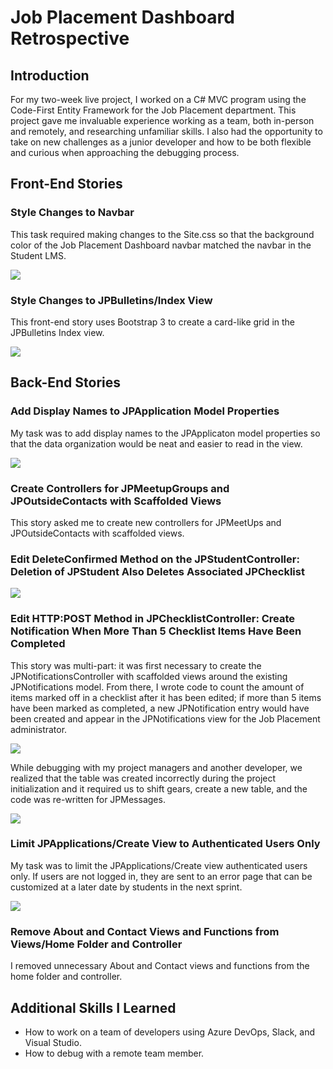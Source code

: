# Job Placement Dashboard Retrospective
## Introduction
For my two-week live project, I worked on a C# MVC program using the Code-First Entity Framework for the Job Placement department. This project gave me invaluable experience working as a team, both in-person and remotely, and researching unfamiliar skills. I also had the opportunity to take on new challenges as a junior developer and how to be both flexible and curious when approaching the debugging process.

## Front-End Stories
### Style Changes to Navbar
This task required making changes to the Site.css so that the background color of the Job Placement Dashboard navbar matched the navbar in the Student LMS.

![](jobplacement-dashboard.jpg)

### Style Changes to JPBulletins/Index View
This front-end story uses Bootstrap 3 to create a card-like grid in the JPBulletins Index view. 

![](3604.PNG)

## Back-End Stories
### Add Display Names to JPApplication Model Properties
My task was to add display names to the JPApplicaton model properties so that the data organization would be neat and easier to read in the view.

![](3651.PNG)

### Create Controllers for JPMeetupGroups and JPOutsideContacts with Scaffolded Views
This story asked me to create new controllers for JPMeetUps and JPOutsideContacts with scaffolded views.

### Edit DeleteConfirmed Method on the JPStudentController: Deletion of JPStudent Also Deletes Associated JPChecklist

![](3562.PNG)

### Edit HTTP:POST Method in JPChecklistController: Create Notification When More Than 5 Checklist Items Have Been Completed
This story was multi-part: it was first necessary to create the JPNotificationsController with scaffolded views around the existing JPNotifications model. From there, I wrote code to count the amount of items marked off in a checklist after it has been edited; if more than 5 items have been marked as completed, a new JPNotification entry would have been created and appear in the JPNotifications view for the Job Placement administrator. 

![](3564-2.PNG)

While debugging with my project managers and another developer, we realized that the table was created incorrectly during the project initialization and it required us to shift gears, create a new table, and the code was re-written for JPMessages.

![](3564.PNG)

### Limit JPApplications/Create View to Authenticated Users Only
My task was to limit the JPApplications/Create view authenticated users only. If users are not logged in, they are sent to an error page that can be customized at a later date by students in the next sprint.

![](3592.PNG)

### Remove About and Contact Views and Functions from Views/Home Folder and Controller
I removed unnecessary About and Contact views and functions from the home folder and controller.

## Additional Skills I Learned
* How to work on a team of developers using Azure DevOps, Slack, and Visual Studio.
* How to debug with a remote team member.
